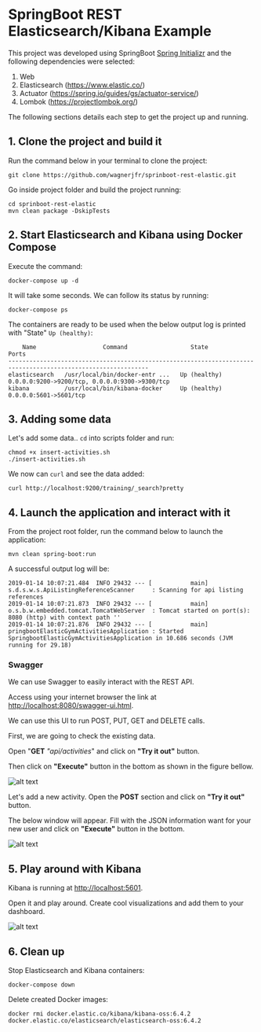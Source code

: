 # SpringBoot REST Elasticsearch/Kibana Example

This project was developed using SpringBoot [Spring Initializr](start.spring.io) and the following dependencies were selected:
1. Web
2. Elasticsearch (https://www.elastic.co/)
3. Actuator (https://spring.io/guides/gs/actuator-service/)
4. Lombok (https://projectlombok.org/)

The following sections details each step to get the project up and running.

## 1. Clone the project and build it
Run the command below in your terminal to clone the project:
```
git clone https://github.com/wagnerjfr/sprinboot-rest-elastic.git
```
Go inside project folder and build the project running:
```
cd sprinboot-rest-elastic
mvn clean package -DskipTests
```
## 2. Start Elasticsearch and Kibana using Docker Compose

Execute the command:
```
docker-compose up -d
```

It will take some seconds. We can follow its status by running:
```
docker-compose ps
```

The containers are ready to be used when the below output log is printed with "State" ```Up (healthy)```:
```console
    Name                   Command                  State                           Ports
--------------------------------------------------------------------------------------------------------------
elasticsearch   /usr/local/bin/docker-entr ...   Up (healthy)   0.0.0.0:9200->9200/tcp, 0.0.0.0:9300->9300/tcp
kibana          /usr/local/bin/kibana-docker     Up (healthy)   0.0.0.0:5601->5601/tcp
```

## 3. Adding some data
Let's add some data.. `cd` into scripts folder and run:
```
chmod +x insert-activities.sh
./insert-activities.sh
```

We now can `curl` and see the data added:
```
curl http://localhost:9200/training/_search?pretty
```

## 4. Launch the application and interact with it
From the project root folder, run the command below to launch the application:
```
mvn clean spring-boot:run
```
A successful output log will be:
```console
2019-01-14 10:07:21.484  INFO 29432 --- [           main] s.d.s.w.s.ApiListingReferenceScanner     : Scanning for api listing references
2019-01-14 10:07:21.873  INFO 29432 --- [           main] o.s.b.w.embedded.tomcat.TomcatWebServer  : Tomcat started on port(s): 8080 (http) with context path ''
2019-01-14 10:07:21.876  INFO 29432 --- [           main] pringbootElasticGymActivitiesApplication : Started SpringbootElasticGymActivitiesApplication in 10.686 seconds (JVM running for 29.18)
```
### Swagger
We can use Swagger to easily interact with the REST API.

Access using your internet browser the link at <http://localhost:8080/swagger-ui.html>.

We can use this UI to run POST, PUT, GET and DELETE calls.

First, we are going to check the existing data.

Open "**GET** *"api/activities*" and click on **"Try it out"** button.

Then click on **"Execute"** button in the bottom as shown in the figure bellow.

![alt text](https://github.com/wagnerjfr/springboot-rest-elastic/blob/master/figures/figure1.png)

Let's add a new activity. Open the **POST** section and click on **"Try it out"** button.

The below window will appear. Fill with the JSON information want for your new user and click on **"Execute"** button in the bottom.

![alt text](https://github.com/wagnerjfr/springboot-rest-elastic/blob/master/figures/figure2.png)

## 5. Play around with Kibana
Kibana is running at <http://localhost:5601>.

Open it and play around. Create cool visualizations and add them to your dashboard.

![alt text](https://github.com/wagnerjfr/springboot-rest-elastic/blob/master/figures/kibana.png)

## 6. Clean up
Stop Elasticsearch and Kibana containers:
```
docker-compose down
```
Delete created Docker images:
```
docker rmi docker.elastic.co/kibana/kibana-oss:6.4.2 docker.elastic.co/elasticsearch/elasticsearch-oss:6.4.2
```
